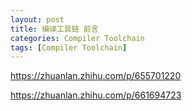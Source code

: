 ```yaml
---
layout: post
title: 编译工具链 前言
categories: Compiler Toolchain
tags: [Compiler Toolchain]
---
```


https://zhuanlan.zhihu.com/p/655701220

https://zhuanlan.zhihu.com/p/661694723